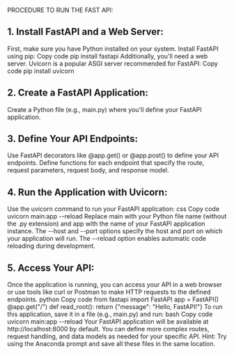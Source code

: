 PROCEDURE TO RUN THE FAST API:
## 1. Install FastAPI and a Web Server:
First, make sure you have Python installed on your system.
Install FastAPI using pip:
Copy code pip install fastapi Additionally, you'll need a web server. Uvicorn is a popular ASGI server recommended for FastAPI:
Copy code pip install uvicorn
## 2. Create a FastAPI Application:
Create a Python file (e.g., main.py) where you'll define your FastAPI application. 
## 3. Define Your API Endpoints:
Use FastAPI decorators like @app.get() or @app.post() to define your API endpoints. Define functions for each endpoint that specify the route, request parameters, request body, and response model.
## 4. Run the Application with Uvicorn:
Use the uvicorn command to run your FastAPI application:
css Copy code uvicorn main:app --reload Replace main with your Python file name (without the .py extension) and app with the name of your FastAPI application instance.
The --host and --port options specify the host and port on which your application will run.
The --reload option enables automatic code reloading during development.
## 5. Access Your API:
Once the application is running, you can access your API in a web browser or use tools like curl or Postman to make HTTP requests to the defined endpoints.
python Copy code from fastapi import FastAPI
app = FastAPI()
@app.get("/") def read_root(): return {"message": "Hello, FastAPI!"} To run this application, save it in a file (e.g., main.py) and run:
bash Copy code uvicorn main:app --reload Your FastAPI application will be available at http://localhost:8000 by default. You can define more complex routes, request handling, and data models as needed for your specific API.
Hint: Try using the Anaconda prompt and save all these files in the same location.
